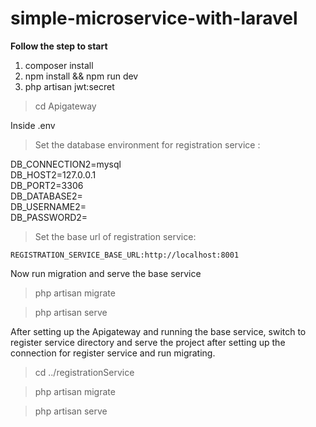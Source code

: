 # simple-microservice-with-laravel
**Follow the step to start**
1. composer install
2. npm install && npm run dev
3. php artisan jwt:secret

> cd Apigateway

Inside .env
> Set the database environment for registration service :

DB_CONNECTION2=mysql  
    DB_HOST2=127.0.0.1  
    DB_PORT2=3306  
    DB_DATABASE2=  
    DB_USERNAME2=  
    DB_PASSWORD2=

> Set the base url of registration service:

    REGISTRATION_SERVICE_BASE_URL:http://localhost:8001

Now run migration and serve the base service
> php artisan migrate

> php artisan serve

After setting up the Apigateway and running the base service, switch to register service directory and serve the project after setting up the connection for register service and run migrating.

> cd ../registrationService

> php artisan migrate

>php artisan serve
